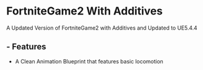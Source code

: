 # FortniteGame2 With Additives
A Updated Version of FortniteGame2 with Additives and Updated to UE5.4.4
## - Features
- A Clean Animation Blueprint that features basic locomotion
